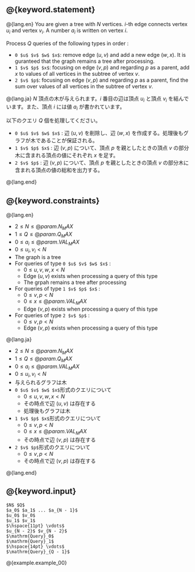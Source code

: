 ## @{keyword.statement}
@{lang.en}
You are given a tree with $N$ vertices. $i$-th edge connects vertex $u_i$ and vertex $v_i$. A number $a_i$ is written on vertex $i$.

Process $Q$ queries of the following types in order :

 - `0 $u$ $v$ $w$ $x$`: remove edge $(u, v)$ and add a new edge $(w, x)$. It is guranteed that the graph remains a tree after processing.
 - `1 $v$ $p$ $x$`: focusing on edge $(v, p)$ and regarding $p$ as a parent, add $x$ to values of all vertices in the subtree of vertex $v$.
 - `2 $v$ $p$`: focusing on edge $(v, p)$ and regarding $p$ as a parent, find the sum over values of all vertices in the subtree of vertex $v$.

@{lang.ja}
$N$ 頂点の木が与えられます。$i$ 番目の辺は頂点 $u_i$ と頂点 $v_i$ を結んでいます。また、頂点 $i$ には値 $a_i$ が書かれています。

以下のクエリ $Q$ 個を処理してください。

 - `0 $u$ $v$ $w$ $x$` : 辺 $(u, v)$ を削除し、辺 $(w, x)$ を作成する。処理後もグラフが木であることが保証される。
 - `1 $v$ $p$ $x$` : 辺 $(v, p)$ について、頂点 $p$ を親としたときの頂点 $v$ の部分木に含まれる頂点の値にそれぞれ $x$ を足す。
 - `2 $v$ $p$` : 辺 $(v, p)$ について、頂点 $p$ を親としたときの頂点 $v$ の部分木に含まれる頂点の値の総和を出力する。

@{lang.end}


## @{keyword.constraints}
@{lang.en}

 - $2 \le N \le @{param.N_MAX}$
 - $1 \le Q \le @{param.Q_MAX}$
 - $0 \le a_i \le @{param.VAL_MAX}$
 - $0 \le u_i, v_i < N$
 - The graph is a tree
 - For queries of type `0 $u$ $v$ $w$ $x$` :
    - $0 \le u, v, w, x \lt N$
    - Edge $(u, v)$ exists when processing a query of this type
    - The grpah remains a tree after processing
 - For queries of type `1 $v$ $p$ $x$` :
    - $0 \le v, p \lt N$
    - $0 \le x \le @{param.VAL_MAX}$
    - Edge $(v, p)$ exists when processing a query of this type
 - For queries of type `2 $v$ $p$` :
    - $0 \le v, p \lt N$
    - Edge $(v, p)$ exists when processing a query of this type

@{lang.ja}

 - $2 \le N \le @{param.N_MAX}$
 - $1 \le Q \le @{param.Q_MAX}$
 - $0 \le a_i \le @{param.VAL_MAX}$
 - $0 \le u_i, v_i < N$
 - 与えられるグラフは木
 - `0 $u$ $v$ $w$ $x$`形式のクエリについて
    - $0 \le u, v, w, x \lt N$
    - その時点で辺 $(u, v)$ は存在する
    - 処理後もグラフは木
 - `1 $v$ $p$ $x$`形式のクエリについて
    - $0 \le v, p \lt N$
    - $0 \le x \le @{param.VAL_MAX}$
    - その時点で辺 $(v, p)$ は存在する
 - `2 $v$ $p$`形式のクエリについて
    - $0 \le v, p \lt N$
    - その時点で辺 $(v, p)$ は存在する

@{lang.end}

## @{keyword.input}

~~~
$N$ $Q$
$a_0$ $a_1$ ... $a_{N - 1}$
$u_0$ $v_0$
$u_1$ $v_1$
$\hspace{11pt} \vdots$
$u_{N - 2}$ $v_{N - 2}$
$\mathrm{Query}_0$
$\mathrm{Query}_1$
$\hspace{14pt} \vdots$
$\mathrm{Query}_{Q - 1}$
~~~

@{example.example_00}
